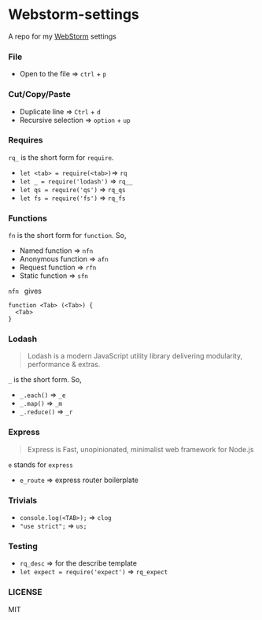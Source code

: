# Webstorm-settings

A repo for my [WebStorm](https://www.jetbrains.com/webstorm/) settings

### File

* Open to the file => `ctrl` + `p`  

### Cut/Copy/Paste

* Duplicate line => `Ctrl` + `d`
* Recursive selection => `option` + `up`


### Requires
`rq_` is the short form for `require`.

* `let <tab> = require(<tab>)`=> `rq`   
* `let _ = require('lodash')` => `rq__`
* `let qs = require('qs')` => `rq_qs`  
* `let fs = require('fs')` => `rq_fs`  

### Functions

`fn` is the short form for `function`. So,

* Named function => `nfn`
* Anonymous function => `afn`
* Request function => `rfn`
* Static function => `sfn`

`nfn ` gives

    function <Tab> (<Tab>) {
      <Tab>
    }

### Lodash

> Lodash is a modern JavaScript utility library delivering modularity, performance & extras.

`_` is the short form. So,

* `_.each()`   => `_e`  
* `_.map()`    => `_m`  
* `_.reduce()` => `_r`  

### Express

>  Express is Fast, unopinionated, minimalist web framework for Node.js

`e` stands for `express`

* `e_route` => express router boilerplate

### Trivials

* `console.log(<TAB>);` => `clog`
* `"use strict";` => `us;`

### Testing

* `rq_desc` => for the describe template
* `let expect = require('expect')` => `rq_expect`

### LICENSE

MIT
